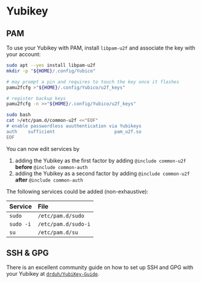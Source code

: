 # Yubikey

## PAM

To use your Yubikey with PAM, install `libpam-u2f` and associate the key with your account:

```bash
sudo apt --yes install libpam-u2f
mkdir -p "${HOME}/.config/Yubico"

# may prompt a pin and requires to touch the key once it flashes
pamu2fcfg >"${HOME}/.config/Yubico/u2f_keys"

# register backup keys
pamu2fcfg -n >>"${HOME}/.config/Yubico/u2f_keys"

sudo bash
cat >/etc/pam.d/common-u2f <<"EOF"
# enable passwordless auuthentication via Yubikeys
auth    sufficient                      pam_u2f.so
EOF
```

You can now edit services by

1. adding the Yubikey as the first factor by adding `@include common-u2f` **before** `@include common-auth`
2. adding the Yubikey as a second factor by adding `@include common-u2f` **after** `@include common-auth`

The following services could be added (non-exhaustive):

| Service   | File                |
| :-------- | :------------------ |
| `sudo`    | `/etc/pam.d/sudo`   |
| `sudo -i` | `/etc/pam.d/sudo-i` |
| `su`      | `/etc/pam.d/su`     |

## SSH & GPG

There is an excellent community guide on how to set up SSH and GPG with your Yubikey at [`drduh/YubiKey-Guide`](https://github.com/drduh/YubiKey-Guide).
